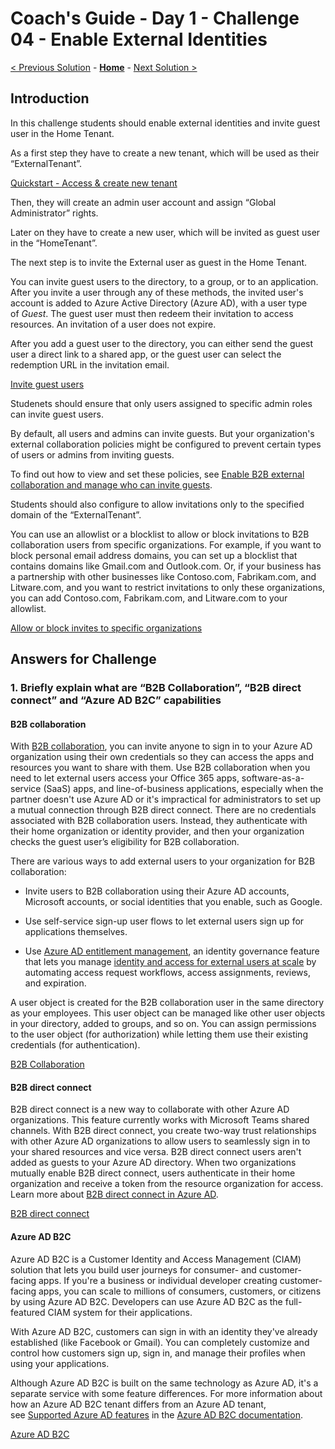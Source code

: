 # Coach's Guide - Day 1 - Challenge 04 - Enable External Identities

 [< Previous Solution](./Solution_D1_03.md) - **[Home](./README.md)** - [Next Solution >](./Solution_D1_05.md)

## Introduction

In this challenge students should enable external identities and invite guest user in the Home Tenant.

As a first step they have to create a new tenant, which will be used as their “ExternalTenant”.

[Quickstart - Access & create new tenant](https://learn.microsoft.com/en-us/azure/active-directory/fundamentals/active-directory-access-create-new-tenant)

Then, they will create an admin user account and assign “Global Administrator” rights.

Later on they have to create a new user, which will be invited as guest user in the “HomeTenant”.

The next step is to invite the External user as guest in the Home Tenant.

You can invite guest users to the directory, to a group, or to an application. After you invite a user through any of these methods, the invited user's account is added to Azure Active Directory (Azure AD), with a user type of *Guest*. The guest user must then redeem their invitation to access resources. An invitation of a user does not expire.

After you add a guest user to the directory, you can either send the guest user a direct link to a shared app, or the guest user can select the redemption URL in the invitation email. 

[Invite guest users](https://learn.microsoft.com/en-us/azure/active-directory/external-identities/add-users-administrator)

Studenets should ensure that only users assigned to specific admin roles can invite guest users. 

By default, all users and admins can invite guests. But your organization's external collaboration policies might be configured to prevent certain types of users or admins from inviting guests.

To find out how to view and set these policies, see [Enable B2B external collaboration and manage who can invite guests](https://learn.microsoft.com/en-us/azure/active-directory/external-identities/external-collaboration-settings-configure).

Students should also configure to allow invitations only to the specified domain of the “ExternalTenant”.

You can use an allowlist or a blocklist to allow or block invitations to B2B collaboration users from specific organizations. For example, if you want to block personal email address domains, you can set up a blocklist that contains domains like Gmail.com and Outlook.com. Or, if your business has a partnership with other businesses like Contoso.com, Fabrikam.com, and Litware.com, and you want to restrict invitations to only these organizations, you can add Contoso.com, Fabrikam.com, and Litware.com to your allowlist.

[Allow or block invites to specific organizations](https://learn.microsoft.com/en-us/azure/active-directory/external-identities/allow-deny-list)

## Answers for Challenge

### 1. Briefly explain what are “B2B Collaboration”, “B2B direct connect” and “Azure AD B2C” capabilities

#### B2B collaboration

With [B2B collaboration](https://learn.microsoft.com/en-us/azure/active-directory/external-identities/what-is-b2b), you can invite anyone to sign in to your Azure AD organization using their own credentials so they can access the apps and resources you want to share with them. Use B2B collaboration when you need to let external users access your Office 365 apps, software-as-a-service (SaaS) apps, and line-of-business applications, especially when the partner doesn't use Azure AD or it's impractical for administrators to set up a mutual connection through B2B direct connect. There are no credentials associated with B2B collaboration users. Instead, they authenticate with their home organization or identity provider, and then your organization checks the guest user’s eligibility for B2B collaboration.

There are various ways to add external users to your organization for B2B collaboration:

- Invite users to B2B collaboration using their Azure AD accounts, Microsoft accounts, or social identities that you enable, such as Google. 

- Use self-service sign-up user flows to let external users sign up for applications themselves.

- Use [Azure AD entitlement management](https://learn.microsoft.com/en-us/azure/active-directory/governance/entitlement-management-overview), an identity governance feature that lets you manage [identity and access for external users at scale](https://learn.microsoft.com/en-us/azure/active-directory/governance/entitlement-management-external-users#how-access-works-for-external-users) by automating access request workflows, access assignments, reviews, and expiration.

A user object is created for the B2B collaboration user in the same directory as your employees. This user object can be managed like other user objects in your directory, added to groups, and so on. You can assign permissions to the user object (for authorization) while letting them use their existing credentials (for authentication).

[B2B Collaboration](https://learn.microsoft.com/en-us/azure/active-directory/external-identities/external-identities-overview#b2b-collaboration)

#### B2B direct connect

B2B direct connect is a new way to collaborate with other Azure AD organizations. This feature currently works with Microsoft Teams shared channels. With B2B direct connect, you create two-way trust relationships with other Azure AD organizations to allow users to seamlessly sign in to your shared resources and vice versa. B2B direct connect users aren't added as guests to your Azure AD directory. When two organizations mutually enable B2B direct connect, users authenticate in their home organization and receive a token from the resource organization for access. Learn more about [B2B direct connect in Azure AD](https://learn.microsoft.com/en-us/azure/active-directory/external-identities/b2b-direct-connect-overview).

[B2B direct connect](https://learn.microsoft.com/en-us/azure/active-directory/external-identities/external-identities-overview#b2b-direct-connect)

#### Azure AD B2C

Azure AD B2C is a Customer Identity and Access Management (CIAM) solution that lets you build user journeys for consumer- and customer-facing apps. If you're a business or individual developer creating customer-facing apps, you can scale to millions of consumers, customers, or citizens by using Azure AD B2C. Developers can use Azure AD B2C as the full-featured CIAM system for their applications.

With Azure AD B2C, customers can sign in with an identity they've already established (like Facebook or Gmail). You can completely customize and control how customers sign up, sign in, and manage their profiles when using your applications.

Although Azure AD B2C is built on the same technology as Azure AD, it's a separate service with some feature differences. For more information about how an Azure AD B2C tenant differs from an Azure AD tenant, see [Supported Azure AD features](https://learn.microsoft.com/en-us/azure/active-directory-b2c/supported-azure-ad-features) in the [Azure AD B2C documentation](https://learn.microsoft.com/en-us/azure/active-directory-b2c/).

[Azure AD B2C](https://learn.microsoft.com/en-us/azure/active-directory/external-identities/external-identities-overview#azure-ad-b2c)